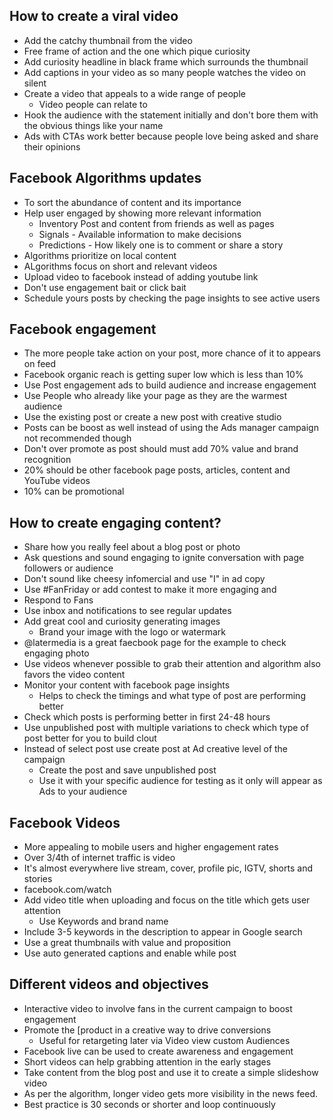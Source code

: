## How to create a viral video 
- Add the catchy thumbnail from the video 
- Free frame of action and the one which pique curiosity
- Add curiosity headline in black frame which surrounds the thumbnail
- Add captions in your video as so many people watches the video on silent 
- Create a video that appeals to a wide range of people 
  - Video people can relate to 
- Hook the audience with the statement initially and don't bore them with the obvious things like your name 
- Ads with CTAs work better because people love being asked and share their opinions

## Facebook Algorithms updates
- To sort the abundance of content and its importance
- Help user engaged by showing more relevant information
  - Inventory  Post and content from friends as well as pages 
  - Signals - Available information to make decisions 
  - Predictions - How likely one is to comment or share a story
- Algorithms prioritize on local content 
- ALgorithms focus on short and relevant videos 
- Upload video to facebook instead of adding youtube link 
- Don't use engagement bait or click bait
- Schedule yours posts by checking the page insights to see active users 

## Facebook engagement
- The more people take action on your post, more chance of it to appears on feed
- Facebook organic reach is getting super low which is less than 10% 
- Use Post engagement ads to build audience and increase engagement
- Use People who already like your page as they are the warmest audience 
- Use the existing post or create a new post with creative studio 
- Posts can be boost as well instead of using the Ads manager campaign not recommended though
- Don't over promote as post should must add 70% value and brand recognition
- 20% should be other facebook page posts, articles, content and YouTube videos
- 10% can be promotional 
  
## How to create engaging content?
- Share how you really feel about a blog post or photo 
- Ask questions and sound engaging to ignite conversation with page followers or audience
- Don't sound like cheesy infomercial and use "I" in ad copy
- Use #FanFriday or add contest to make it more engaging and
- Respond to Fans
- Use inbox and notifications to see regular updates 
- Add great cool and curiosity generating images 
  - Brand your image with the logo or watermark 
- @latermedia is a great faecbook page for the example to check engaging photo 
- Use videos whenever possible to grab their attention and algorithm also favors the video content
- Monitor your content with facebook page insights 
  - Helps to check the timings and what type of post are performing better
- Check which posts is performing better in first 24-48 hours
- Use unpublished post with multiple variations to check which type of post better for you to build clout
- Instead of select post use create post at Ad creative level of the campaign 
  - Create the post and save unpublished post
  - Use it with your specific audience for testing as it only will appear as Ads to your audience

## Facebook Videos
- More appealing to mobile users and higher engagement rates
- Over 3/4th of internet traffic is video
- It's almost everywhere live stream, cover, profile pic, IGTV, shorts and stories
- facebook.com/watch
- Add video title when uploading and focus on the title which gets user attention
  - Use Keywords and brand name
-  Include 3-5 keywords in the description to appear in Google search
-  Use a great thumbnails with value and proposition
-  Use auto generated captions and enable while post
  
## Different videos and objectives
- Interactive video to involve fans in the current campaign to boost engagement 
- Promote the [product in a creative way to drive conversions
  - Useful for retargeting later via Video view custom Audiences
- Facebook live can be used to create awareness and engagement 
- Short videos can help grabbing attention in the early stages 
- Take content from the blog post and use it to create a simple slideshow video 
- As per the algorithm, longer video gets more visibility in the news feed.
- Best practice is 30 seconds or shorter and loop continuously

  
  
